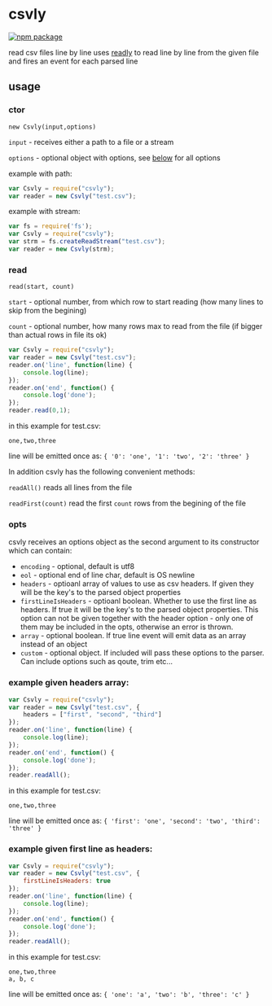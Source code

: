 # csvly

[![npm package](https://nodei.co/npm/csvly.png?downloads=true&downloadRank=true&stars=true)](https://nodei.co/npm/csvly/)

read csv files line by line
uses [readly](https://www.npmjs.com/package/readly) to read line by line from the given file and fires an event for each parsed line
## usage
### ctor

`new Csvly(input,options)`

`input` - receives either a path to a file or a stream

`options` - optional object with options, see [below](#opts) for all options

example with path:
```javascript
var Csvly = require("csvly");
var reader = new Csvly("test.csv");
```

example with stream:
```javascript
var fs = require('fs');
var Csvly = require("csvly");
var strm = fs.createReadStream("test.csv");
var reader = new Csvly(strm);
```

### read

`read(start, count)`

`start` - optional number, from which row to start reading (how many lines to skip from the begining) 

`count` - optional number, how many rows max to read from the file (if bigger than actual rows in file its ok)

```javascript
var Csvly = require("csvly");
var reader = new Csvly("test.csv");
reader.on('line', function(line) {
	console.log(line);
});
reader.on('end', function() {
	console.log('done');
});
reader.read(0,1);
```
in this example for test.csv:
```
one,two,three
```
line will be emitted once as: `{ '0': 'one', '1': 'two', '2': 'three' }`

In addition csvly has the following convenient methods:

`readAll()` reads all lines from the file

`readFirst(count)` read the first `count` rows from the begining of the file

### opts
csvly receives an options object as the second argument to its constructor which can contain:

* `encoding` - optional, default is utf8
* `eol` - optional end of line char, default is OS newline
* `headers` - optioanl array of values to use as csv headers. If given they will be the key's to the parsed object properties
* `firstLineIsHeaders` - optioanl boolean. Whether to use the first line as headers. If true it will be the key's to the parsed object properties. This option can not be given together with the header option - only one of them may be included in the opts, otherwise an error is thrown.
* `array` - optional boolean. If true line event will emit data as an array instead of an object
* `custom` - optional object. If included will pass these options to the parser. Can include options such as qoute, trim etc...

### example given headers array:
```javascript
var Csvly = require("csvly");
var reader = new Csvly("test.csv", {
	headers = ["first", "second", "third"]
});
reader.on('line', function(line) {
	console.log(line);
});
reader.on('end', function() {
	console.log('done');
});
reader.readAll();
```
in this example for test.csv:
```
one,two,three
```
line will be emitted once as: `{ 'first': 'one', 'second': 'two', 'third': 'three' }`

### example given first line as headers:
```javascript
var Csvly = require("csvly");
var reader = new Csvly("test.csv", {
	firstLineIsHeaders: true
});
reader.on('line', function(line) {
	console.log(line);
});
reader.on('end', function() {
	console.log('done');
});
reader.readAll();
```
in this example for test.csv:
```
one,two,three
a, b, c
```
line will be emitted once as: `{ 'one': 'a', 'two': 'b', 'three': 'c' }`
